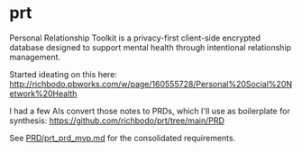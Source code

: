 # prt
Personal Relationship Toolkit is a privacy-first client-side encrypted database designed to support mental health through intentional relationship management.

Started ideating on this here: http://richbodo.pbworks.com/w/page/160555728/Personal%20Social%20Network%20Health

I had a few AIs convert those notes to PRDs, which I'll use as boilerplate for synthesis: https://github.com/richbodo/prt/tree/main/PRD

See [PRD/prt_prd_mvp.md](PRD/prt_prd_mvp.md) for the consolidated requirements.

